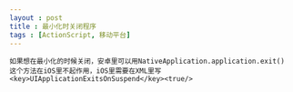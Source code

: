 ```yaml
---
layout : post
title : 最小化时关闭程序
tags : [ActionScript, 移动平台]
---
```


	如果想在最小化的时候关闭，安卓里可以用NativeApplication.application.exit()
	这个方法在iOS里不起作用，iOS里需要在XML里写<key>UIApplicationExitsOnSuspend</key><true/>